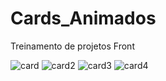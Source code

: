 # Cards_Animados
Treinamento de projetos Front

![card](https://github.com/josef10000/Cards_Animados/assets/102549534/93a20e4b-4b0f-415f-b3df-c6e2265dd3c1)
![card2](https://github.com/josef10000/Cards_Animados/assets/102549534/36307d84-9a62-4e69-af16-d9972a112ad0)
![card3](https://github.com/josef10000/Cards_Animados/assets/102549534/c510d418-cc3c-410e-a969-8e8f91dd945c)
![card4](https://github.com/josef10000/Cards_Animados/assets/102549534/b402df9a-74f9-4964-8bc2-4902d893554d)
